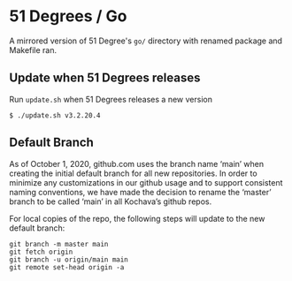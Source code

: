 # 51 Degrees / Go

A mirrored version of 51 Degree's `go/` directory with renamed package and Makefile ran.

## Update when 51 Degrees releases

Run `update.sh` when 51 Degrees releases a new version

```
$ ./update.sh v3.2.20.4
```


## Default Branch

As of October 1, 2020, github.com uses the branch name ‘main’ when creating the initial default branch for all new repositories.  In order to minimize any customizations in our github usage and to support consistent naming conventions, we have made the decision to rename the ‘master’ branch to be called ‘main’ in all Kochava’s github repos.

For local copies of the repo, the following steps will update to the new default branch:

```
git branch -m master main
git fetch origin
git branch -u origin/main main
git remote set-head origin -a
```
